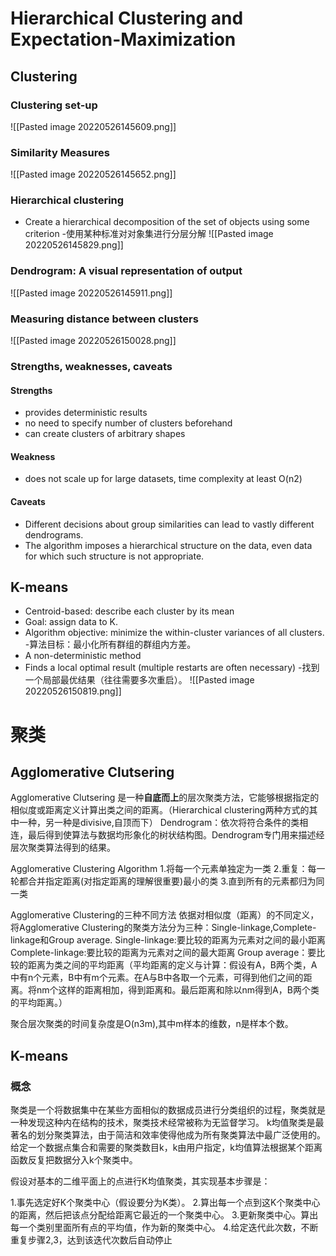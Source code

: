 # Hierarchical Clustering and Expectation-Maximization
## Clustering
### Clustering set-up
![[Pasted image 20220526145609.png]]
### Similarity Measures
![[Pasted image 20220526145652.png]]

### Hierarchical clustering
- Create a hierarchical decomposition of the set of objects using some criterion
-使用某种标准对对象集进行分层分解
![[Pasted image 20220526145829.png]]
### Dendrogram: A visual representation of output
![[Pasted image 20220526145911.png]]
### Measuring distance between clusters

![[Pasted image 20220526150028.png]]
### Strengths, weaknesses, caveats
#### Strengths
- provides deterministic results
- no need to specify number of clusters beforehand
- can create clusters of arbitrary shapes
#### Weakness
- does not scale up for large datasets, time complexity at least O(n2)
#### Caveats
- Different decisions about group similarities can lead to vastly different dendrograms.
- The algorithm imposes a hierarchical structure on the data, even data for which such structure is not appropriate.


## K-means
- Centroid-based: describe each cluster by its mean
- Goal: assign data to K.
- Algorithm objective: minimize the within-cluster variances of all clusters.
-算法目标：最小化所有群组的群组内方差。
- A non-deterministic method
- Finds a local optimal result (multiple restarts are often necessary)
-找到一个局部最优结果（往往需要多次重启）。
![[Pasted image 20220526150819.png]]


# 聚类
## Agglomerative Clutsering
Agglomerative Clutsering 是一种**自底而上**的层次聚类方法，它能够根据指定的相似度或距离定义计算出类之间的距离。（Hierarchical clustering两种方式的其中一种，另一种是divisive,自顶而下）
Dendrogram：依次将符合条件的类相连，最后得到使算法与数据均形象化的树状结构图。Dendrogram专门用来描述经层次聚类算法得到的结果。

  Agglomerative Clustering Algorithm
1.将每一个元素单独定为一类
2.重复：每一轮都合并指定距离(对指定距离的理解很重要)最小的类
3.直到所有的元素都归为同一类

Agglomerative Clustering的三种不同方法
依据对相似度（距离）的不同定义，将Agglomerative Clustering的聚类方法分为三种：Single-linkage,Complete-linkage和Group average.
Single-linkage:要比较的距离为元素对之间的最小距离
Complete-linkage:要比较的距离为元素对之间的最大距离
Group average：要比较的距离为类之间的平均距离（平均距离的定义与计算：假设有A，B两个类，A中有n个元素，B中有m个元素。在A与B中各取一个元素，可得到他们之间的距离。将nm个这样的距离相加，得到距离和。最后距离和除以nm得到A，B两个类的平均距离。）

聚合层次聚类的时间复杂度是O(n3m),其中m样本的维数，n是样本个数。

## K-means
### 概念
聚类是一个将数据集中在某些方面相似的数据成员进行分类组织的过程，聚类就是一种发现这种内在结构的技术，聚类技术经常被称为无监督学习。
k均值聚类是最著名的划分聚类算法，由于简洁和效率使得他成为所有聚类算法中最广泛使用的。给定一个数据点集合和需要的聚类数目k，k由用户指定，k均值算法根据某个距离函数反复把数据分入k个聚类中。

假设对基本的二维平面上的点进行K均值聚类，其实现基本步骤是：

1.事先选定好K个聚类中心（假设要分为K类）。
2.算出每一个点到这K个聚类中心的距离，然后把该点分配给距离它最近的一个聚类中心。
3.更新聚类中心。算出每一个类别里面所有点的平均值，作为新的聚类中心。
4.给定迭代此次数，不断重复步骤2,3，达到该迭代次数后自动停止






